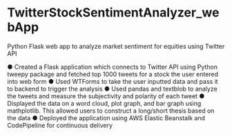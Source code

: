 # TwitterStockSentimentAnalyzer_webApp
Python Flask web app to analyze market sentiment for equities using Twitter API

● Created a Flask application which connects to Twitter API using Python tweepy package and fetched top 1000 tweets for a stock the user
entered into web form
● Used WTForms to take the user inputted data and pass it to backend to trigger the analysis
● Used pandas and textblob to analyze the tweets and measure the subjectivity and polarity of each tweet
● Displayed the data on a word cloud, plot graph, and bar graph using mathplotlib. This allowed users to construct a long/short thesis based
on the data
● Deployed the application using AWS Elastic Beanstalk and CodePipeline for continuous delivery
